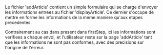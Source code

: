 Le fichier 'addArticle' contient un simple formulaire qui se charge d'envoyer les informations entrees au fichier 'displayArticle'.
Ce dernier s'occupe de mettre en forme les informations de la meme maniere qu'aux etapes precedentes.

Contrairement au cas dans present dans firstStep, ici les informations sont verifiees a chaque envoi, et l'utilisateur reste sur la page 'addArticle' tant que les informations ne sont pas conformes, avec des precisions sur l'origine de l'erreur.
